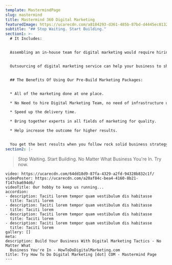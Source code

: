 ```yaml
---
template: MastermindPage
slug: mastermind
title: Mastermind 360 Digital Marketing
featuredImage: https://ucarecdn.com/a8184293-d361-485b-87bd-d4445ec8132b/
subtitle: "## Stop Waiting. Start Building."
section1: >-
  # It Includes:


  Assembling an in-house team for digital marketing would require hiring individuals for each of digital marketing roles. That means five figure new salaries and Infrastructure cost in your budget. Save the cost and work with our digital marketing expert team to guide and consult your business growth.


  Outsourcing of digital marketing service can help your business to shift its focus from peripheral activities and set their priorities more clearly. We help you to nurture your business, fight with you and help to you to develop. We offer real time results with implementing digital marketing strategy so you can focus on your new business areas.


  ## The Benefits Of Using Our Pre-Build Marketing Packages:


  * All of the marketing done at one place.

  * No Need to hire Digital Marketing Team, no need of infrastructure ultimately brings your operational cost down.

  * Speed up the delivery time.

  * Bring together experts in all fields of marketing for quality.

  * Help increase the outcome for higher results.


  You get the best results when you follow rock solid business strategy and guidance. In a meaningful way, this package is designed to actually shift your business growth to the higher level. Shape your marketing with us!
section2: |-
  ```
  > Stop Waiting. Start Building. No Matter What Business You're In. Try now.
  ```
video: https://ucarecdn.com/64dd18d9-87fa-4329-a2fd-94328b832c1f/
videoPoster: https://ucarecdn.com/a20af84c-bea4-4160-8b21-f147cba694d6/
videoTitle: Our hobby to keep us running...
accordion:
  - description: Taciti lorem tempor quam vestibulum dis habitasse
    title: Taciti lorem
  - description: Taciti lorem tempor quam vestibulum dis habitasse
    title: Taciti lorem
  - description: Taciti lorem tempor quam vestibulum dis habitasse
    title: Taciti lorem
  - description: Taciti lorem tempor quam vestibulum dis habitasse
    title: Taciti lorem
gallery: []
meta:
  description: Build Your Business With Digital Marketing Tactics - No Matter What
    Business You're In - HowToDoDigitalMarketing.com
  title: Try How To Do Digital Marketing [dot] COM - Mastermind Page
---
```

